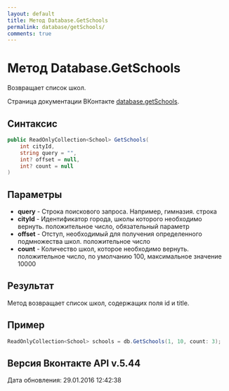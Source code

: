 ```yaml
---
layout: default
title: Метод Database.GetSchools
permalink: database/getSchools/
comments: true
---
```

# Метод Database.GetSchools
Возвращает список школ.

Страница документации ВКонтакте [database.getSchools](https://vk.com/dev/database.getSchools).

## Синтаксис
``` csharp
public ReadOnlyCollection<School> GetSchools(
	int cityId,
	string query = "",
	int? offset = null,
	int? count = null
)
```

## Параметры
+ **query** - Строка поискового запроса. Например, гимназия. строка
+ **cityId** - Идентификатор города, школы которого необходимо вернуть. положительное число, обязательный параметр
+ **offset** - Отступ, необходимый для получения определенного подмножества школ. положительное число
+ **count** - Количество школ, которое необходимо вернуть. положительное число, по умолчанию 100, максимальное значение 10000

## Результат
Метод возвращает список школ, содержащих поля id и title.

## Пример
```csharp
ReadOnlyCollection<School> schools = db.GetSchools(1, 10, count: 3);
```

## Версия Вконтакте API v.5.44
Дата обновления: 29.01.2016 12:42:38
